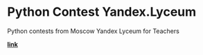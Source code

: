 # Python Contest Yandex.Lyceum 
Python contests from Moscow Yandex Lyceum for Teachers

__[link](https://yandexlyceum.ru/)__